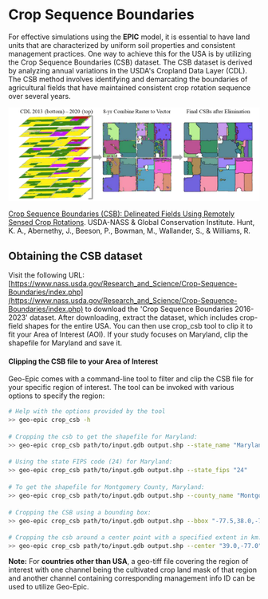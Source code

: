 # Crop Sequence Boundaries

For effective simulations using the **EPIC** model, it is essential to have land units that are characterized by uniform soil properties and consistent management practices. One way to achieve this for the USA is by utilizing the Crop Sequence Boundaries (CSB) dataset. The CSB dataset is derived by analyzing annual variations in the USDA's Cropland Data Layer (CDL). The CSB method involves identifying and demarcating the boundaries of agricultural fields that have maintained consistent crop rotation sequence over several years. 


![CSb](./assets/csb.png)

[Crop Sequence Boundaries (CSB): Delineated Fields Using Remotely Sensed Crop Rotations](https://www.nass.usda.gov/Education_and_Outreach/Reports,_Presentations_and_Conferences/reports/conferences/ICAS-2023/Crop%20Sequence%20Boundaries%20%28CSB%29%20Delineated%20Fields%20Using%20Remotely%20Sensed%20Crop%20Rotations.pdf). 
USDA-NASS & Global Conservation Institute.
Hunt, K. A., Abernethy, J., Beeson, P., Bowman, M., Wallander, S., & Williams, R.

## Obtaining the CSB dataset

Visit the following URL: [https://www.nass.usda.gov/Research_and_Science/Crop-Sequence-Boundaries/index.php](https://www.nass.usda.gov/Research_and_Science/Crop-Sequence-Boundaries/index.php) to download the 'Crop Sequence Boundaries 2016-2023' dataset. After downloading, extract the dataset, which includes crop-field shapes for the entire USA. You can then use crop_csb tool to clip it to fit your Area of Interest (AOI). If your study focuses on Maryland, clip the shapefile for Maryland and save it.
 

#### Clipping the CSB file to your Area of Interest
Geo-Epic comes with a command-line tool to filter and clip the CSB file for your specific region of interest.
The tool can be invoked with various options to specify the region:
```bash
# Help with the options provided by the tool
>> geo-epic crop_csb -h

# Cropping the csb to get the shapefile for Maryland:
>> geo-epic crop_csb path/to/input.gdb output.shp --state_name "Maryland"

# Using the state FIPS code (24) for Maryland:
>> geo-epic crop_csb path/to/input.gdb output.shp --state_fips "24"

# To get the shapefile for Montgomery County, Maryland:
>> geo-epic crop_csb path/to/input.gdb output.shp --county_name "Montgomery, Maryland"

# Cropping the CSB using a bounding box:
>> geo-epic crop_csb path/to/input.gdb output.shp --bbox "-77.5,38.0,-76.0,39.5"

# Cropping the csb around a center point with a specified extent in km:
>> geo-epic crop_csb path/to/input.gdb output.shp --center "39.0,-77.0" --extent "50x50"
```

**Note:** For **countries other than USA**, a geo-tiff file covering the region of interest with one channel being the cultivated crop land mask of that region and another channel containing corresponding management info ID can be used to utilize Geo-Epic.